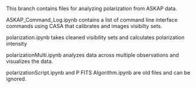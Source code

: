 This branch contains files for analyzing polarization from ASKAP data.

ASKAP_Command_Log.ipynb contains a list of command line interface commands using CASA that calibrates and images visibilty sets.

polarization.ipynb takes cleaned visibility sets and calculates polarization intensity

polarizationMulti.ipynb analyzes data across multiple observations and visualizes the data.

polarizationScript.ipynb and P FITS Algorithm.ipynb are old files and can be ignored.
